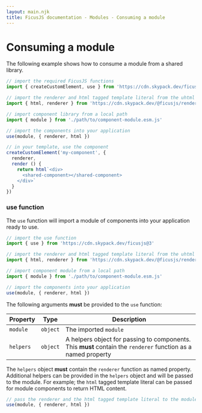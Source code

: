 ```yaml
---
layout: main.njk
title: FicusJS documentation - Modules - Consuming a module
---
```

# Consuming a module

The following example shows how to consume a module from a shared library.

```js
// import the required FicusJS functions
import { createCustomElement, use } from 'https://cdn.skypack.dev/ficusjs@3'

// import the renderer and html tagged template literal from the uhtml renderer
import { html, renderer } from 'https://cdn.skypack.dev/@ficusjs/renderers@4/uhtml'

// import component library from a local path
import { module } from './path/to/component-module.esm.js'

// import the components into your application
use(module, { renderer, html })

// in your template, use the component
createCustomElement('my-component', {
  renderer,
  render () {
    return html`<div>
      <shared-component></shared-component>
    </div>`
  }
})
```

### use function

The `use` function will import a module of components into your application ready to use.

```js
// import the use function
import { use } from 'https://cdn.skypack.dev/ficusjs@3'

// import the renderer and html tagged template literal from the uhtml renderer
import { html, renderer } from 'https://cdn.skypack.dev/@ficusjs/renderers@4/uhtml'

// import component module from a local path
import { module } from './path/to/component-module.esm.js'

// import the components into your application
use(module, { renderer, html })
```

The following arguments **must** be provided to the `use` function:

| Property | Type | Description |
| --- | --- | --- |
| `module` | `object` | The imported `module` |
| `helpers` | `object` | A helpers object for passing to components. This **must** contain the `renderer` function as a named property |

The `helpers` object **must** contain the `renderer` function as named property. Additional helpers can be provided in the `helpers` object and will be passed to the module. For example; the `html` tagged template literal can be passed for module components to return HTML content.

```js
// pass the renderer and the html tagged template literal to the module for rendering
use(module, { renderer, html })
```

